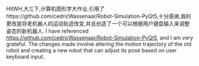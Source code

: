 HitWH,大三下,计算机图形学大作业,引用了https://github.com/cedricWassenaar/Robot-Simulation-PyQt5,十分感谢,我的更改是将老机器人的运动轨迹改变,并且创造了一个可以根据用户键盘输入来调整姿态的新机器人.
I have referenced https://github.com/cedricWassenaar/Robot-Simulation-PyQt5, and I am very grateful. 
The changes made involve altering the motion trajectory of the old robot and creating a new robot that can adjust its pose based on user keyboard input. 
